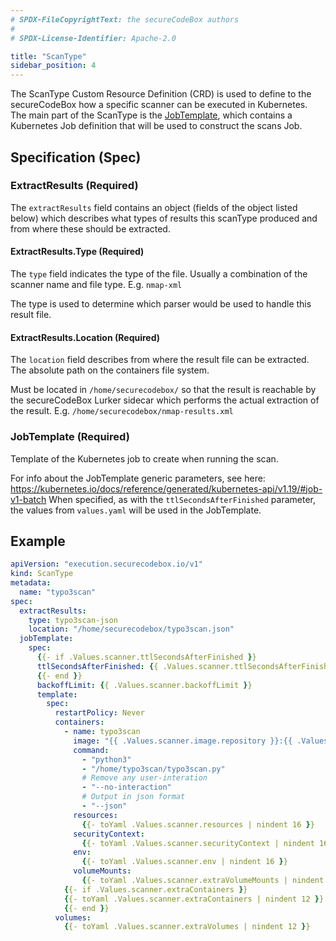 ```yaml
---
# SPDX-FileCopyrightText: the secureCodeBox authors
#
# SPDX-License-Identifier: Apache-2.0

title: "ScanType"
sidebar_position: 4
---
```


The ScanType Custom Resource Definition (CRD) is used to define to the secureCodeBox how a specific scanner can be executed in Kubernetes. The main part of the ScanType is the [JobTemplate](#jobtemplate-required), which contains a Kubernetes Job definition that will be used to construct the scans Job.

## Specification (Spec)

### ExtractResults (Required)

The `extractResults` field contains an object (fields of the object listed below) which describes what types of results this scanType produced and from where these should be extracted.

#### ExtractResults.Type (Required)

The `type` field indicates the type of the file.
Usually a combination of the scanner name and file type. E.g. `nmap-xml`

The type is used to determine which parser would be used to handle this result file.

#### ExtractResults.Location (Required)

The `location` field describes from where the result file can be extracted.
The absolute path on the containers file system.

Must be located in `/home/securecodebox/` so that the result is reachable by the secureCodeBox Lurker sidecar which performs the actual extraction of the result.
E.g. `/home/securecodebox/nmap-results.xml`

### JobTemplate (Required)

Template of the Kubernetes job to create when running the scan.

For info about the JobTemplate generic parameters, see here: https://kubernetes.io/docs/reference/generated/kubernetes-api/v1.19/#job-v1-batch
When specified, as with the `ttlSecondsAfterFinished` parameter, the values from `values.yaml` will be used in the JobTemplate.

## Example

```yaml
apiVersion: "execution.securecodebox.io/v1"
kind: ScanType
metadata:
  name: "typo3scan"
spec:
  extractResults:
    type: typo3scan-json
    location: "/home/securecodebox/typo3scan.json"
  jobTemplate:
    spec:
      {{- if .Values.scanner.ttlSecondsAfterFinished }}
      ttlSecondsAfterFinished: {{ .Values.scanner.ttlSecondsAfterFinished }}
      {{- end }}
      backoffLimit: {{ .Values.scanner.backoffLimit }}
      template:
        spec:
          restartPolicy: Never
          containers:
            - name: typo3scan
              image: "{{ .Values.scanner.image.repository }}:{{ .Values.scanner.image.tag | default .Chart.AppVersion }}"
              command:
                - "python3"
                - "/home/typo3scan/typo3scan.py"
                # Remove any user-interation
                - "--no-interaction"
                # Output in json format
                - "--json"
              resources:
                {{- toYaml .Values.scanner.resources | nindent 16 }}
              securityContext:
                {{- toYaml .Values.scanner.securityContext | nindent 16 }}
              env:
                {{- toYaml .Values.scanner.env | nindent 16 }}
              volumeMounts:
                {{- toYaml .Values.scanner.extraVolumeMounts | nindent 16 }}
            {{- if .Values.scanner.extraContainers }}
            {{- toYaml .Values.scanner.extraContainers | nindent 12 }}
            {{- end }}
          volumes:
            {{- toYaml .Values.scanner.extraVolumes | nindent 12 }}
```
